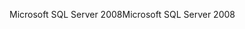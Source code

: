 <span data-ttu-id="242b3-101">Microsoft SQL Server 2008</span><span class="sxs-lookup"><span data-stu-id="242b3-101">Microsoft SQL Server 2008</span></span>